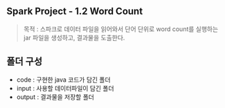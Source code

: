 ## Spark Project - 1.2 Word Count

> 목적 : 스파크로 데이터 파일을 읽어와서 단어 단위로 word count를 실행하는 jar 파일을 생성하고, 결과물을 도출한다.

## 폴더 구성
- code : 구현한 java 코드가 담긴 폴더
- input : 사용할 데이터파일이 담긴 폴더
- output : 결과물을 저장할 폴더
